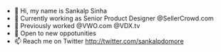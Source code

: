 - 👋 Hi, my name is Sankalp Sinha
- 🌱 Currently working as Senior Product Designer @SellerCrowd.com
- 💼 Previously worked @VWO.com @VDX.tv
- 👀 Open to new oppotunities
- 📫 Reach me on Twitter http://twitter.com/sankalpdomore

<!---
sankalpdomore/sankalpdomore is a ✨ special ✨ repository because its `README.md` (this file) appears on your GitHub profile.
You can click the Preview link to take a look at your changes.
--->
